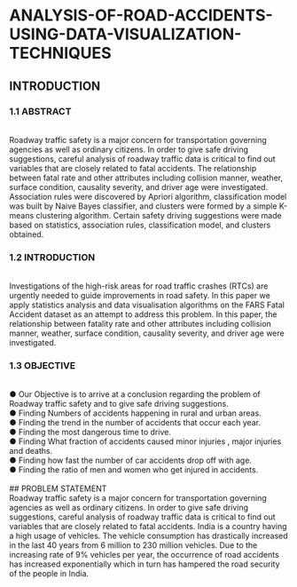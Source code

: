# ANALYSIS-OF-ROAD-ACCIDENTS-USING-DATA-VISUALIZATION-TECHNIQUES
## INTRODUCTION
### 1.1 ABSTRACT
<br>
Roadway traffic safety is a major concern for transportation governing agencies as well as
ordinary citizens. In order to give safe driving suggestions, careful analysis of roadway traffic
data is critical to find out variables that are closely related to fatal accidents. The relationship
between fatal rate and other attributes including collision manner, weather, surface condition,
causality severity, and driver age were investigated.
</br>
Association rules were discovered by Apriori algorithm, classification model was built by Naive
Bayes classifier, and clusters were formed by a simple K-means clustering algorithm. Certain
safety driving suggestions were made based on statistics, association rules, classification model,
and clusters obtained.
</br>
<h3>1.2 INTRODUCTION</h3>
<br>
Investigations of the high-risk areas for road traffic crashes (RTCs) are urgently needed to guide
improvements in road safety. In this paper we apply statistics analysis and data visualisation
algorithms on the FARS Fatal Accident dataset as an attempt to address this problem. In this
paper, the relationship between fatality rate and other attributes including collision manner,
weather, surface condition, causality severity, and driver age were investigated.
<br>
<h3> 1.3 OBJECTIVE</h3>
<br>
● Our Objective is to arrive at a conclusion regarding the problem of Roadway traffic safety and to give safe driving suggestions.</br>
● Finding Numbers of accidents happening in rural and urban areas.</br>
● Finding the trend in the number of accidents that occur each year.</br>
● Finding the most dangerous time to drive.</br>
● Finding What fraction of accidents caused minor injuries , major injuries and deaths.</br>
● Finding how fast the number of car accidents drop off with age.</br>
● Finding the ratio of men and women who get injured in accidents.</br>
<br>
## PROBLEM STATEMENT
<br>
Roadway traffic safety is a major concern for transportation governing agencies as well as
ordinary citizens. In order to give safe driving suggestions, careful analysis of roadway traffic
data is critical to find out variables that are closely related to fatal accidents. India is a country
having a high usage of vehicles. The vehicle consumption has drastically increased in the last 40
years from 6 million to 230 million vehicles. Due to the increasing rate of 9% vehicles per year,
the occurrence of road accidents has increased exponentially which in turn has hampered the
road security of the people in India.
